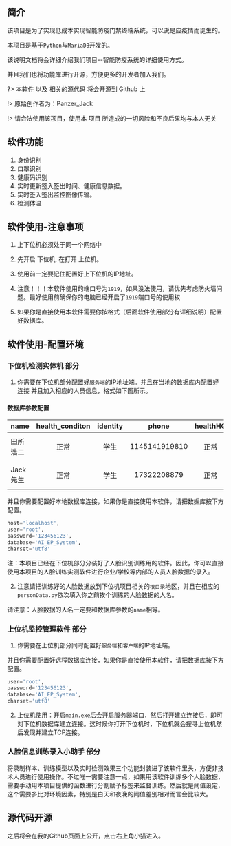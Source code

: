 ## 简介

该项目是为了实现低成本实现智能防疫门禁终端系统，可以说是应疫情而诞生的。

本项目是基于`Python`与`MariaDB`开发的。

该说明文档将会详细介绍我们项目--智能防疫系统的详细使用方式。

并且我们也将功能库进行开源，方便更多的开发者加入我们。

?> 本软件 以及 相关的源代码 将会开源到 Github 上

!> 原始创作者为：Panzer_Jack

!> 请合法使用该项目，使用本 项目 所造成的一切风险和不良后果均与本人无关

## 软件功能
1. 身份识别
2. 口罩识别
3. 健康码识别
4. 实时更新签入签出时间、健康信息数据。
5. 实时签入签出监控图像传输。
6. 检测体温

## 软件使用-注意事项

1. 上下位机必须处于同一个网络中

2. 先开启 下位机, 在打开 上位机。

3. 使用前一定要记住配置好上下位机的IP地址。

4. 注意！！！本软件使用的端口号为`1919`，如果没法使用，请优先考虑防火墙问题。最好使用前确保你的电脑已经开启了`1919`端口号的使用权

5. 如果你是直接使用本软件需要你按格式（后面软件使用部分有详细说明）配置好数据库。

## 软件使用-配置环境

### 下位机检测实体机 部分
1. 你需要在下位机部分配置好`服务端`的IP地址端。并且在当地的数据库内配置好连接 并且加入相应的人员信息，格式如下图所示。

#### 数据库参数配置

| name         | health_conditon | identity | phone           | healthHQ | temperation | checked | checkTime |
| ------- | :--------: | :----------: | :----------: | :----------: | :----------: | :----------: | :----------: |
| 田所浩二     | 正常            | 学生     |   1145141919810 | 正常     |       36.10 | 签出    | 2022-10-31 08:26:48 |
| Jack先生     | 正常            | 学生     |     17322208879 | 正常     |       36.50 | 签出    | 2022-10-31 09:32:14 |

并且你需要配置好本地数据库连接，如果你是直接使用本软件，请把数据库按下方配置。
```python
host='localhost',
user='root',
password='123456123',
database='AI_EP_System',
charset='utf8'
```

注：本项目已经在下位机部分分装好了人脸识别训练用的软件。因此，你可以直接使用本项目的人脸训练实测软件进行企业/学校等内部的人员人脸数据的录入。

2. 注意请把训练好的人脸数据放到下位机项目相关的`根目录`地区，并且在相应的`personData.py`依次填入你之前挨个训练的人脸数据的人名。

请注意：人脸数据的人名一定要和数据库参数的`name`相等。

### 上位机监控管理软件 部分
1. 你需要在上位机部分同时配置好`服务端`和`客户端`的IP地址端。

并且你需要配置好远程数据库连接，如果你是直接使用本软件，请把数据库按下方配置。
```python
user='root',
password='123456123',
database='AI_EP_System',
charset='utf8'
```

2. 上位机使用：开启`main.exe`后会开启服务器端口，然后打开建立连接后，即可对下位机数据库建立连接。这时候你打开下位机时，下位机就会搜寻上位机然后发现并建立TCP连接。

### 人脸信息训练录入小助手 部分

将录制样本、训练模型以及实时检测效果三个功能封装进了该软件里头，方便非技术人员进行使用操作。不过唯一需要注意一点，如果用该软件训练多个人脸数据，需要手动用本项目提供的函数进行分割赋予标签来监督训练。然后就是阈值设定，这个需要多比对环境因素，特别是白天和夜晚的阈值差别相对而言会比较大。



## 源代码开源
之后将会在我的Github页面上公开，点击右上角小猫进入。
